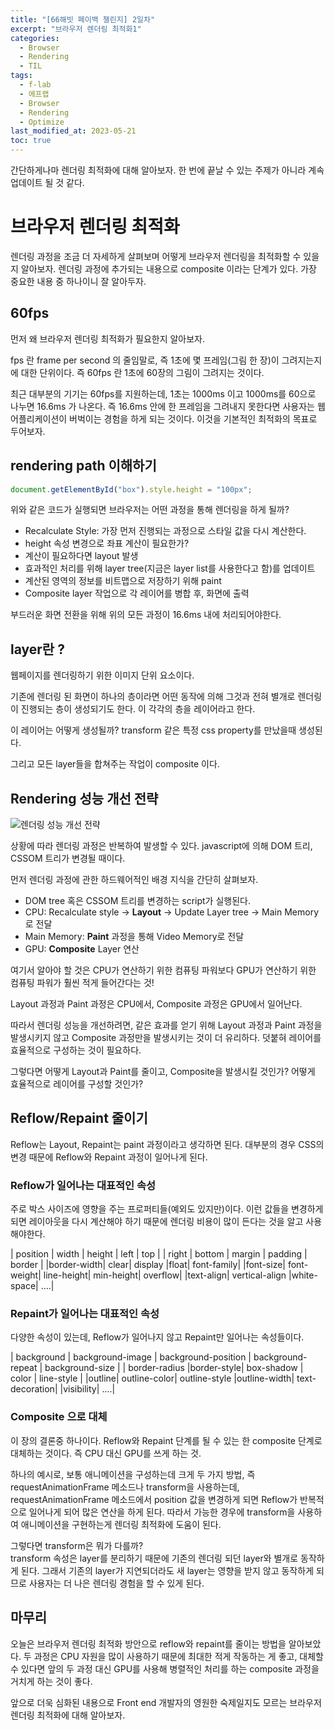 ```yaml
---
title: "[66해빗 페이백 챌린지] 2일차"
excerpt: "브라우저 렌더링 최적화1"
categories:
  - Browser
  - Rendering
  - TIL
tags:
  - f-lab
  - 에프랩
  - Browser
  - Rendering
  - Optimize
last_modified_at: 2023-05-21
toc: true
---
```


간단하게나마 렌더링 최적화에 대해 알아보자. 한 번에 끝날 수 있는 주제가 아니라 계속 업데이트 될 것 같다.

# 브라우저 렌더링 최적화

렌더링 과정을 조금 더 자세하게 살펴보며 어떻게 브라우저 렌더링을 최적화할 수 있을지 알아보자. 렌더링 과정에 추가되는 내용으로 composite 이라는 단계가 있다. 가장 중요한 내용 중 하나이니 잘 알아두자.

## 60fps

먼저 왜 브라우저 렌더링 최적화가 필요한지 알아보자.

fps 란 frame per second 의 줄임말로, 즉 1초에 몇 프레임(그림 한 장)이 그려지는지에 대한 단위이다. 즉 60fps 란 1초에 60장의 그림이 그려지는 것이다.

최근 대부분의 기기는 60fps를 지원하는데, 1초는 1000ms 이고 1000ms를 60으로 나누면 16.6ms 가 나온다. 즉 16.6ms 안에 한 프레임을 그려내지 못한다면 사용자는 웹 어플리케이션이 버벅이는 경험을 하게 되는 것이다. 이것을 기본적인 최적화의 목표로 두어보자.

## rendering path 이해하기

```javascript
document.getElementById("box").style.height = "100px";
```

위와 같은 코드가 실행되면 브라우저는 어떤 과정을 통해 렌더링을 하게 될까?

- Recalculate Style: 가장 먼저 진행되는 과정으로 스타일 값을 다시 계산한다.
- height 속성 변경으로 좌표 계산이 필요한가?
- 계산이 필요하다면 layout 발생
- 효과적인 처리를 위해 layer tree(지금은 layer list를 사용한다고 함)를 업데이트
- 계산된 영역의 정보를 비트맵으로 저장하기 위해 paint
- Composite layer 작업으로 각 레이어를 병합 후, 화면에 출력

부드러운 화면 전환을 위해 위의 모든 과정이 16.6ms 내에 처리되어야한다.

## layer란 ?

웹페이지를 렌더링하기 위한 이미지 단위 요소이다.

기존에 렌더링 된 화면이 하나의 층이라면 어떤 동작에 의해 그것과 전혀 별개로 렌더링이 진행되는 층이 생성되기도 한다. 이 각각의 층을 레이어라고 한다.

이 레이어는 어떻게 생성될까? transform 같은 특정 css property를 만났을때 생성된다.

그리고 모든 layer들을 합쳐주는 작업이 composite 이다.

## Rendering 성능 개선 전략

![렌더링 성능 개선 전략](https://sculove.github.io/slides/improveBrowserRendering/image/st_rendering.png)

상황에 따라 렌더링 과정은 반복하여 발생할 수 있다. javascript에 의해 DOM 트리, CSSOM 트리가 변경될 때이다.

먼저 렌더링 과정에 관한 하드웨어적인 배경 지식을 간단히 살펴보자.

- DOM tree 혹은 CSSOM 트리를 변경하는 script가 실행된다.
- CPU: Recalculate style → **Layout** → Update Layer tree → Main Memory로 전달
- Main Memory: **Paint** 과정을 통해 Video Memory로 전달
- GPU: **Composite** Layer 연산

여기서 알아야 할 것은 CPU가 연산하기 위한 컴퓨팅 파워보다 GPU가 연산하기 위한 컴퓨팅 파워가 훨씬 적게 들어간다는 것!

Layout 과정과 Paint 과정은 CPU에서, Composite 과정은 GPU에서 일어난다.

따라서 렌더링 성능을 개선하려면, 같은 효과를 얻기 위해 Layout 과정과 Paint 과정을 발생시키지 않고 Composite 과정만을 발생시키는 것이 더 유리하다. 덧붙혀 레이어를 효율적으로 구성하는 것이 필요하다.

그렇다면 어떻게 Layout과 Paint를 줄이고, Composite을 발생시킬 것인가? 어떻게 효율적으로 레이어를 구성할 것인가?

## Reflow/Repaint 줄이기

Reflow는 Layout, Repaint는 paint 과정이라고 생각하면 된다. 대부분의 경우 CSS의 변경 때문에 Reflow와 Repaint 과정이 일어나게 된다.

### Reflow가 일어나는 대표적인 속성

주로 박스 사이즈에 영향을 주는 프로퍼티들(예외도 있지만)이다. 이런 값들을 변경하게 되면 레이아웃을 다시 계산해야 하기 때문에 렌더링 비용이 많이 든다는 것을 알고 사용해야한다.

| position | width | height | left | top |
| right | bottom | margin | padding | border |
|border-width| clear| display |float| font-family|
|font-size| font-weight| line-height| min-height| overflow|
|text-align| vertical-align |white-space| ....|

### Repaint가 일어나는 대표적인 속성

다양한 속성이 있는데, Reflow가 일어나지 않고 Repaint만 일어나는 속성들이다.

| background | background-image | background-position | background-repeat | background-size |
| border-radius |border-style| box-shadow | color | line-style |
|outline| outline-color| outline-style |outline-width| text-decoration|
|visibility| ....|

### Composite 으로 대체

이 장의 결론중 하나이다. Reflow와 Repaint 단계를 될 수 있는 한 composite 단계로 대체하는 것이다. 즉 CPU 대신 GPU를 쓰게 하는 것.

하나의 예시로, 보통 애니메이션을 구성하는데 크게 두 가지 방법, 즉requestAnimationFrame 메소드나 transform을 사용하는데, requestAnimationFrame 메소드에서 position 값을 변경하게 되면 Reflow가 반복적으로 일어나게 되어 많은 연산을 하게 된다. 따라서 가능한 경우에 transform을 사용하여 애니메이션을 구현하는게 렌더링 최적화에 도움이 된다.

그렇다면 transform은 뭐가 다를까?  
transform 속성은 layer를 분리하기 때문에 기존의 렌더링 되던 layer와 별개로 동작하게 된다. 그래서 기존의 layer가 지연되더라도 새 layer는 영향을 받지 않고 동작하게 되므로 사용자는 더 나은 렌더링 경험을 할 수 있게 된다.

## 마무리

오늘은 브라우저 렌더링 최적화 방안으로 reflow와 repaint를 줄이는 방법을 알아보았다. 두 과정은 CPU 자원을 많이 사용하기 때문에 최대한 적게 작동하는 게 좋고, 대체할 수 있다면 앞의 두 과정 대신 GPU를 사용해 병렬적인 처리를 하는 composite 과정을 거치게 하는 것이 좋다.

앞으로 더욱 심화된 내용으로 Front end 개발자의 영원한 숙제일지도 모르는 브라우저 렌더링 최적화에 대해 알아보자.
